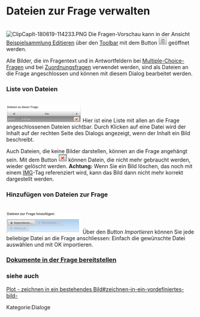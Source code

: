 # Dateien zur Frage verwalten
<br>![ClipCapIt-180619-114233.PNG](ClipCapIt-180619-114233.PNG)
Die Fragen-Vorschau kann in der Ansicht [Beispielsammlung Editieren](../BeispielsammlungEditieren/index.md) über den [Toolbar](../Toolbar/index.md) mit dem Button ![22px-ClipCapIt-180618-222349.PNG](22px-ClipCapIt-180618-222349.PNG) geöffnet werden.


Alle Bilder, die im Fragentext und in Antwortfeldern bei [Multiple-Choice-Fragen](/notimplemented/index.md) und bei [Zuordnungsfragen](/notimplemented/index.md) verwendet werden, sind als Dateien an die Frage angeschlossen und können mit diesem Dialog bearbeitet werden.

### Liste von Dateien
<br>![200px-ClipCapIt-180619-114518.PNG](200px-ClipCapIt-180619-114518.PNG) 
Hier ist eine Liste mit allen an die Frage angeschlossenen Dateien sichtbar. 
Durch Klicken auf eine Datei wird der Inhalt auf der rechten Seite des Dialogs angezeigt, wenn der Inhalt ein Bild beschreibt.

Auch Dateien, die keine Bilder darstellen, können an die Frage angehängt sein. Mit dem Button ![22px-ClipCapIt-180619-114655.PNG](22px-ClipCapIt-180619-114655.PNG) können Datein, die nicht mehr gebraucht werden, wieder gelöscht werden. **Achtung:** Wenn Sie ein Bild löschen, das noch mit einem [IMG](IMG)-Tag referenziert wird, kann das Bild dann nicht mehr korrekt dargestellt werden.

###  Hinzufügen von Dateien zur Frage
<br>![200px-ClipCapIt-180619-114837.PNG](200px-ClipCapIt-180619-114837.PNG)
Über den Button _Importieren_ können Sie jede beliebige Datei an die Frage anschliessen: Einfach die gewünschte Datei auswählen und mit OK importieren.

### [Dokumente in der Frage bereitstellen](../DokumenteinderFragebereitstellen/index.md)

###  siehe auch 
[Plot - zeichnen in ein bestehendes Bild#zeichnen-in-ein-vordefiniertes-bild-](../Plot#zeichnen-in-ein-vordefiniertes-bild-/index.md#zeichnen-in-ein-vordefiniertes-bild-)

Kategorie:Dialoge

